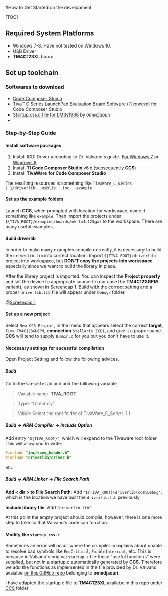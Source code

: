 #How to Get Started on the development

[TOC]

## Required System Platforms
- Windows 7-8. Have not tested on Windows 10.
- USB Driver
- **TM4C123XL** board

## Set up toolchain
### Softwares to download
- [Code Composer Studio](http://www.ti.com/tool/ccstudio)
- [Tiva™ C Series LaunchPad Evaluation Board Software](http://www.ti.com/tool/sw-ek-tm4c123gxl) (*Tivaware*) for Code Composer Studio
- [Startup.css.c file for LM3s1968](https://raw.githubusercontent.com/omedjaouri/EE319K/master/Lab%201/ccs/startup_ccsValvanoWare.c) by *omedjaouri*
- 

### Step-by-Step Guide

#### Install software packages
1. Install ICDI Driver according to Dr. Valvano's guide. [For Windows 7](http://users.ece.utexas.edu/~valvano/edX/InstallDrivers7.htm) or [Windows 8](http://users.ece.utexas.edu/%7Evalvano/edX/InstallDrivers8.htm)
2. Install **TI Code Composer Studio** v6.x (subsequently **CCS**)
3. Install **TivaWare for Code Composer Studio**

The resulting resources is something like `TivaWare_C_Series-1.1/driverlib...usblib...inc...example`

#### Set up the example folders
Launch **CCS**, when prompted with location for workspace, name it something like `example`. Then import the projects under `${TIVA_ROOT}/examples/boards/ek-tm4c123gxl` to the workspace. There are many useful examples.

#### Build driverlib
In order to make many examples compile correctly, it is necessary to build the `driverlib.lib` into correct location. Import `${TIVA_ROOT}/driverlib/` project into workspace, but **DON'T copy the projects into workspace** especially since we want to build the library in place.

After the library project is imported. You can inspect the **Project property** and set the device to appropriate source (In our case the **TM4C123GPM** variant), as shown in Screencap 1. Build with the correct setting and a proper `driverlib.lib` file will appear under `Debug/` folder.

@[Screencap 1]()

#### Set up a new project
Select `New CCS Project`, in the menu that appears select the correct **target**, `Tiva TM4C123GH6PM`, **connection** `Stellaris ICDI`,  and give it a proper name. **CCS** will tend to supply a `main.c` for you but you don't have to use it.

#### Necessary settings for sucessful compilation
Open Project Setting and follow the following advices.

##### Build
Go to the `Variable` tab and add the following variable

> Variable name: **TIVA_ROOT**

> Type:          "Directory"

> Value:         Select the root folder of TivaWare_C_Series-1.1

##### Build -> ARM Compiler -> Include Option
Add entry `"${TIVA_ROOT}"`, which will expand to the Tivaware root folder. This will allow you to write:

```cpp
#include "inc/some_header.h"
#include "driverlib/driver.h"
```
etc.

##### Build -> ARM Linker -> File Search Path
**Add < dir > to File Search Path**: Add `"${TIVA_ROOT}\driverlib\ccs\Debug"`, which is the location we have built the `driverlib.lib` previously.

**Include library file**: Add `"driverlib.lib"`

At this point the empty project should compile, however, there is one more step to take so that Valvano's code can function.

#### Modify the `startup_css.c`
Sometimes an error will occur where the compiler complains about unable to resolve bad symbols like `EndCritical`, `EnableInterrupt`, etc. This is because in Valvano's original `startup.s` file these "useful functions" were supplied, but not in a startup.c automatically generated by **CCS**. Therefore we add the functions as implemented in the file provided by Dr. Valvano avaialbe [on this GitHub repo](https://github.com/omedjaouri/EE319K/tree/master/Lab%201/ccs) belonging to **omedjaouri**.

I have adapted the startup.c file to **TM4C123XL** availabe in this repo under [CCS](https://github.com/nykh/HearingAidProject/tree/master/CCS) folder





